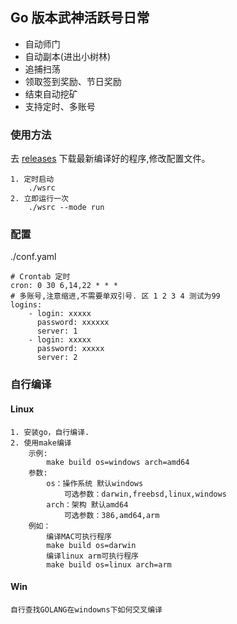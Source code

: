 ## Go 版本武神活跃号日常

- 自动师门
- 自动副本(进出小树林)
- 追捕扫荡
- 领取签到奖励、节日奖励  
- 结束自动挖矿
- 支持定时、多账号

### 使用方法

去 [releases](https://github.com/BenZinaDaze/wsdaily/releases) 下载最新编译好的程序,修改配置文件。

    1. 定时启动
        ./wsrc
    2. 立即运行一次
        ./wsrc --mode run

### 配置

./conf.yaml

    # Crontab 定时
    cron: 0 30 6,14,22 * * *
    # 多账号,注意缩进,不需要单双引号. 区 1 2 3 4 测试为99
    logins:
        - login: xxxxx
          password: xxxxxx
          server: 1
        - login: xxxxx
          password: xxxxx
          server: 2

### 自行编译

#### Linux

    1. 安装go，自行编译.
    2. 使用make编译
        示例:
            make build os=windows arch=amd64
        参数:
            os：操作系统 默认windows
                可选参数：darwin,freebsd,linux,windows
            arch：架构 默认amd64
                可选参数：386,amd64,arm
        例如：
            编译MAC可执行程序
            make build os=darwin
            编译linux arm可执行程序
            make build os=linux arch=arm
#### Win

    自行查找GOLANG在windowns下如何交叉编译